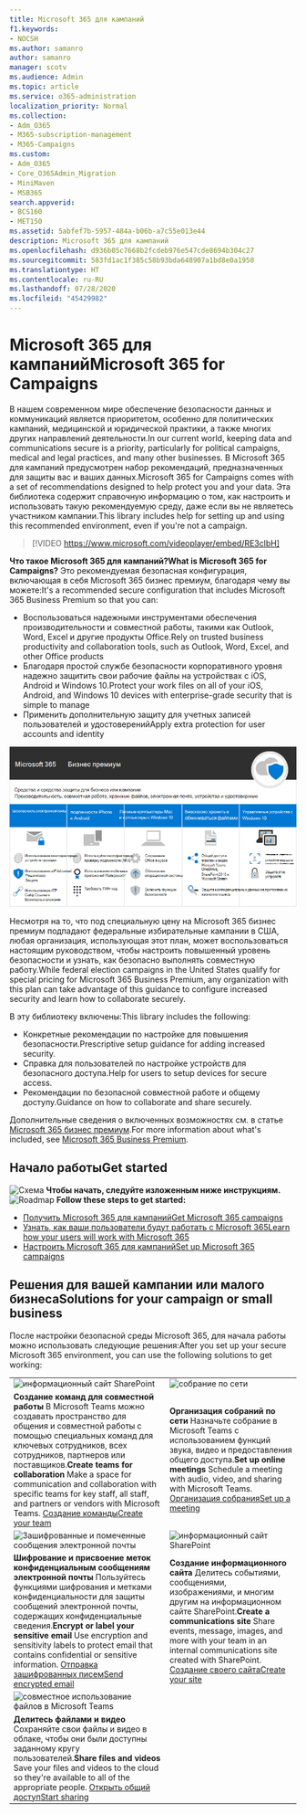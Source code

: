 ```yaml
---
title: Microsoft 365 для кампаний
f1.keywords:
- NOCSH
ms.author: samanro
author: samanro
manager: scotv
ms.audience: Admin
ms.topic: article
ms.service: o365-administration
localization_priority: Normal
ms.collection:
- Adm_O365
- M365-subscription-management
- M365-Campaigns
ms.custom:
- Adm_O365
- Core_O365Admin_Migration
- MiniMaven
- MSB365
search.appverid:
- BCS160
- MET150
ms.assetid: 5abfef7b-5957-484a-b06b-a7c55e013e44
description: Microsoft 365 для кампаний
ms.openlocfilehash: d936b05c7668b2fcdeb976e547cde8694b304c27
ms.sourcegitcommit: 583fd1ac1f385c58b93bda648907a1bd8e0a1950
ms.translationtype: HT
ms.contentlocale: ru-RU
ms.lasthandoff: 07/28/2020
ms.locfileid: "45429982"
---
```

<a name="microsoft-365-for-campaigns"></a><span data-ttu-id="06bd8-103">Microsoft 365 для кампаний</span><span class="sxs-lookup"><span data-stu-id="06bd8-103">Microsoft 365 for Campaigns</span></span>
===========================

<span data-ttu-id="06bd8-104">В нашем современном мире обеспечение безопасности данных и коммуникаций является приоритетом, особенно для политических кампаний, медицинской и юридической практики, а также многих других направлений деятельности.</span><span class="sxs-lookup"><span data-stu-id="06bd8-104">In our current world, keeping data and communications secure is a priority, particularly for political campaigns, medical and legal practices, and many other businesses.</span></span> <span data-ttu-id="06bd8-105">В Microsoft 365 для кампаний предусмотрен набор рекомендаций, предназначенных для защиты вас и ваших данных.</span><span class="sxs-lookup"><span data-stu-id="06bd8-105">Microsoft 365 for Campaigns comes with a set of recommendations designed to help protect you and your data.</span></span> <span data-ttu-id="06bd8-106">Эта библиотека содержит справочную информацию о том, как настроить и использовать такую рекомендуемую среду, даже если вы не являетесь участником кампании.</span><span class="sxs-lookup"><span data-stu-id="06bd8-106">This library includes help for setting up and using this recommended environment, even if you're not a campaign.</span></span>


> [!VIDEO https://www.microsoft.com/videoplayer/embed/RE3clbH] 


<span data-ttu-id="06bd8-107">**Что такое Microsoft 365 для кампаний?**</span><span class="sxs-lookup"><span data-stu-id="06bd8-107">**What is Microsoft 365 for Campaigns?**</span></span> <span data-ttu-id="06bd8-108">Это рекомендуемая безопасная конфигурация, включающая в себя Microsoft 365 бизнес премиум, благодаря чему вы можете:</span><span class="sxs-lookup"><span data-stu-id="06bd8-108">It's a recommended secure configuration that includes Microsoft 365 Business Premium so that you can:</span></span>
- <span data-ttu-id="06bd8-109">Воспользоваться надежными инструментами обеспечения производительности и совместной работы, такими как Outlook, Word, Excel и другие продукты Office.</span><span class="sxs-lookup"><span data-stu-id="06bd8-109">Rely on trusted business productivity and collaboration tools, such as Outlook, Word, Excel, and other Office products</span></span> 
- <span data-ttu-id="06bd8-110">Благодаря простой службе безопасности корпоративного уровня надежно защитить свои рабочие файлы на устройствах с iOS, Android и Windows 10.</span><span class="sxs-lookup"><span data-stu-id="06bd8-110">Protect your work files on all of your iOS, Android, and Windows 10 devices with enterprise-grade security that is simple to manage</span></span> 
- <span data-ttu-id="06bd8-111">Применить дополнительную защиту для учетных записей пользователей и удостоверений</span><span class="sxs-lookup"><span data-stu-id="06bd8-111">Apply extra protection for user accounts and identity</span></span> 

![Microsoft 365 бизнес премиум защищает ваши инструменты для обеспечения производительности, средства для совместной работы, хранилище файлов, электронную почту, устройства и удостоверения.](../media/M365-WhatIsIt-SecurityFocus.png)

<span data-ttu-id="06bd8-113">Несмотря на то, что под специальную цену на Microsoft 365 бизнес премиум подпадают федеральные избирательные кампании в США, любая организация, использующая этот план, может воспользоваться настоящим руководством, чтобы настроить повышенный уровень безопасности и узнать, как безопасно выполнять совместную работу.</span><span class="sxs-lookup"><span data-stu-id="06bd8-113">While federal election campaigns in the United States qualify for special pricing for Microsoft 365 Business Premium, any organization with this plan can take advantage of this guidance to configure increased security and learn how to collaborate securely.</span></span>

<span data-ttu-id="06bd8-114">В эту библиотеку включены:</span><span class="sxs-lookup"><span data-stu-id="06bd8-114">This library includes the following:</span></span>
- <span data-ttu-id="06bd8-115">Конкретные рекомендации по настройке для повышения безопасности.</span><span class="sxs-lookup"><span data-stu-id="06bd8-115">Prescriptive setup guidance for adding increased security.</span></span>
- <span data-ttu-id="06bd8-116">Справка для пользователей по настройке устройств для безопасного доступа.</span><span class="sxs-lookup"><span data-stu-id="06bd8-116">Help for users to setup devices for secure access.</span></span>
- <span data-ttu-id="06bd8-117">Рекомендации по безопасной совместной работе и общему доступу.</span><span class="sxs-lookup"><span data-stu-id="06bd8-117">Guidance on how to collaborate and share securely.</span></span>

<span data-ttu-id="06bd8-118">Дополнительные сведения о включенных возможностях см. в статье [Microsoft 365 бизнес премиум](https://www.microsoft.com/microsoft-365/business).</span><span class="sxs-lookup"><span data-stu-id="06bd8-118">For more information about what's included, see [Microsoft 365 Business Premium](https://www.microsoft.com/microsoft-365/business).</span></span> 


<a name="get-started"></a><span data-ttu-id="06bd8-119">Начало работы</span><span class="sxs-lookup"><span data-stu-id="06bd8-119">Get started</span></span>
--------------------------

<span data-ttu-id="06bd8-120">![Схема](https://docs.microsoft.com/office/media/icons/walkthrough-map-blue.png) **Чтобы начать, следуйте изложенным ниже инструкциям.**</span><span class="sxs-lookup"><span data-stu-id="06bd8-120">![Roadmap](https://docs.microsoft.com/office/media/icons/walkthrough-map-blue.png) **Follow these steps to get started:**</span></span>  

- [<span data-ttu-id="06bd8-121">Получить Microsoft 365 для кампаний</span><span class="sxs-lookup"><span data-stu-id="06bd8-121">Get Microsoft 365 campaigns</span></span>](get-microsoft-365-campaigns.md)
- [<span data-ttu-id="06bd8-122">Узнать, как ваши пользователи будут работать с Microsoft 365</span><span class="sxs-lookup"><span data-stu-id="06bd8-122">Learn how your users will work with Microsoft 365</span></span>](m365-campaigns-users.md)
- [<span data-ttu-id="06bd8-123">Настроить Microsoft 365 для кампаний</span><span class="sxs-lookup"><span data-stu-id="06bd8-123">Set up Microsoft 365 campaigns</span></span>](microsoft-365-campaigns-setup-overview.md)



<a name="solutions-for-your-campaign-or-small-business"></a><span data-ttu-id="06bd8-124">Решения для вашей кампании или малого бизнеса</span><span class="sxs-lookup"><span data-stu-id="06bd8-124">Solutions for your campaign or small business</span></span>
--------------------------

<span data-ttu-id="06bd8-125">После настройки безопасной среды Microsoft 365, для начала работы можно использовать следующие решения:</span><span class="sxs-lookup"><span data-stu-id="06bd8-125">After you set up your secure Microsoft 365 environment, you can use the following solutions to get working:</span></span>

|               |               |
| ------------- | ------------- |
| ![информационный сайт SharePoint](../media/sm-m365-democracy-teams-collab.png) | ![собрание по сети](../media/m365-democracy-teams-meetings.png) |
| <span data-ttu-id="06bd8-128">**Создание команд для совместной работы**  В Microsoft Teams можно создавать пространство для общения и совместной работы с помощью специальных команд для ключевых сотрудников, всех сотрудников, партнеров или поставщиков.</span><span class="sxs-lookup"><span data-stu-id="06bd8-128">**Create teams for collaboration**  Make a space for communication and collaboration with specific teams for key staff, all staff, and partners or vendors with Microsoft Teams.</span></span> [<span data-ttu-id="06bd8-129">Создание команды</span><span class="sxs-lookup"><span data-stu-id="06bd8-129">Create your team</span></span>](create-teams-for-collaboration.md) | <span data-ttu-id="06bd8-130">**Организация собраний по сети**  Назначьте собрание в Microsoft Teams с использованием функций звука, видео и предоставления общего доступа.</span><span class="sxs-lookup"><span data-stu-id="06bd8-130">**Set up online meetings**  Schedule a meeting with audio, video, and sharing with Microsoft Teams.</span></span> [<span data-ttu-id="06bd8-131">Организация собрания</span><span class="sxs-lookup"><span data-stu-id="06bd8-131">Set up a meeting</span></span>](set-up-meetings.md) |
| ![Зашифрованные и помеченные сообщения электронной почты](../media/sm-m365-campaign-email-encrypt.png) | ![информационный сайт SharePoint](../media/sm-m365-democracy-comms-site.png) |
| <span data-ttu-id="06bd8-134">**Шифрование и присвоение меток конфиденциальным сообщениям электронной почты**  Пользуйтесь функциями шифрования и метками конфиденциальности для защиты сообщений электронной почты, содержащих конфиденциальные сведения.</span><span class="sxs-lookup"><span data-stu-id="06bd8-134">**Encrypt or label your sensitive email**  Use encryption and sensitivity labels to protect email that contains confidential or sensitive information.</span></span> [<span data-ttu-id="06bd8-135">Отправка зашифрованных писем</span><span class="sxs-lookup"><span data-stu-id="06bd8-135">Send encrypted email</span></span>](send-encrypted-email.md) | <span data-ttu-id="06bd8-136">**Создание информационного сайта**  Делитесь событиями, сообщениями, изображениями, и многим другим на информационном сайте SharePoint.</span><span class="sxs-lookup"><span data-stu-id="06bd8-136">**Create a communications site**  Share events, message, images, and more with your team in an internal communications site created with SharePoint.</span></span> [<span data-ttu-id="06bd8-137">Создание своего сайта</span><span class="sxs-lookup"><span data-stu-id="06bd8-137">Create your site</span></span>](create-communications-site.md) |
| ![совместное использование файлов в Microsoft Teams](../media/m365-democracy-teams-sharefiles.png) | |
| <span data-ttu-id="06bd8-139">**Делитесь файлами и видео**  Сохраняйте свои файлы и видео в облаке, чтобы они были доступны заданному кругу пользователей.</span><span class="sxs-lookup"><span data-stu-id="06bd8-139">**Share files and videos**  Save your files and videos to the cloud so they're available to all of the appropriate people.</span></span> [<span data-ttu-id="06bd8-140">Открыть общий доступ</span><span class="sxs-lookup"><span data-stu-id="06bd8-140">Start sharing</span></span>](share-files-and-videos.md) | |

